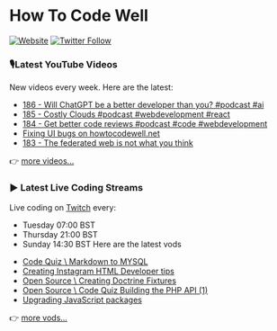 # How To Code Well

[![Website](https://img.shields.io/twitch/status/howtocodewell?color=pink&label=LIVE%20CODING%20ON%20TWITCH&logoColor=%3D&style=for-the-badge)](https://howtocodewell.net/live)
[![Twitter Follow](https://img.shields.io/twitter/follow/howtocodewell?color=pink&logo=twitter&style=for-the-badge)](https://twitter.com/intent/follow?original_referer=https%3A%2F%2Fgithub.com%2Fhowtocodewell&screen_name=howtocodewell)


### 🎙️Latest YouTube Videos
New videos every week.  Here are the latest:
<!-- YOUTUBE-HTCW:START -->
- [186 - Will ChatGPT be a better developer than you? #podcast #ai](https://www.youtube.com/watch?v=3rhQDNOCNyA)
- [185 - Costly Clouds #podcast #webdevelopment #react](https://www.youtube.com/watch?v=A3zDLQcWxmc)
- [184 - Get better code reviews #podcast #code #webdevelopment](https://www.youtube.com/watch?v=oqTUnrkvzmI)
- [Fixing UI bugs on howtocodewell.net](https://www.youtube.com/watch?v=_9OjrEihxYM)
- [183 - The federated web is not what you think](https://www.youtube.com/watch?v=1lmNcGLHxuk)
<!-- YOUTUBE-HTCW:END -->

👉 [more videos...](https://youtube.com/howtocodewell)

### ▶️ Latest Live Coding Streams
Live coding on [Twitch](https://howtocodewell.net/live) every:
- Tuesday 07:00 BST
- Thursday 21:00 BST
- Sunday 14:30 BST
Here are the latest vods

<!-- YOUTUBE-HTCW-LIVE:START -->
- [Code Quiz \\ Markdown to MYSQL](https://www.youtube.com/watch?v=XJkXfZLEPnI)
- [Creating Instagram HTML Developer tips](https://www.youtube.com/watch?v=fL9m1L5bubg)
- [Open Source \\ Creating Doctrine Fixtures](https://www.youtube.com/watch?v=4UZr-5u7zNQ)
- [Open Source \\ Code Quiz Building the PHP API &lpar;1&rpar;](https://www.youtube.com/watch?v=v5X5RIivtOc)
- [Upgrading JavaScript packages](https://www.youtube.com/watch?v=LTFs-2uk_1w)
<!-- YOUTUBE-HTCW-LIVE:END -->

👉 [more vods...](https://youtube.com/howtocodewelllive)